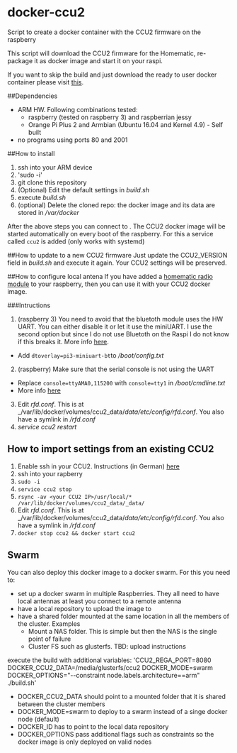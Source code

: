 # docker-ccu2
Script to create a docker container with the CCU2 firmware on the raspberry

This script will download the CCU2 firmware for the Homematic, re-package it as docker image and start it on your raspi.

If you want to skip the build and just download the ready to user docker container please visit [this](https://hub.docker.com/r/angelnu/ccu2/).

##Dependencies

* ARM HW. Following combinations tested:
  * raspberry (tested on raspberry 3) and raspberrian jessy
  * Orange Pi Plus 2 and Armbian (Ubuntu 16.04 and Kernel 4.9) - Self built
* no programs using ports 80 and 2001

##How to install
1. ssh into your ARM device
2. 'sudo -i'
3. git clone this repository
4. (Optional) Edit the default settings in _build.sh_
5. execute _build.sh_
6. (optional) Delete the cloned repo: the docker image and its data are stored in _/var/docker_

After the above steps you can connect to <IP address of your raspberry>. The CCU2 docker image will be started automatically on every boot of the raspberry. For this a service called `ccu2` is added (only works with systemd)

##How to update to a new CCU2 firmware
Just update the CCU2_VERSION field in _build.sh_ and execute it again. Your CCU2 settings will be preserved.

##How to configure local antena
If you have added a [homematic radio module](http://www.elv.de/homematic-funkmodul-fuer-raspberry-pi-bausatz.html) to your raspberry, then you can use it with your CCU2 docker image.

###Intructions
1. (raspberry 3) You need to avoid that the bluetoth module uses the HW UART. You can either disable it or let it use the miniUART. I use the second option but since I do not use Bluetoth on the Raspi I do not know if this breaks it. More info [here](http://raspberrypi.stackexchange.com/questions/45570/how-do-i-make-serial-work-on-the-raspberry-pi3).
  * Add `dtoverlay=pi3-miniuart-bt`to _/boot/config.txt_
2. (raspberry) Make sure that the serial console is not using the UART
  * Replace `console=ttyAMA0,115200` with `console=tty1` in _/boot/cmdline.txt_
  * More info [here](http://raspberrypihobbyist.blogspot.de/2012/08/raspberry-pi-serial-port.html)
3. Edit _rfd.conf_. This is at _/var/lib/docker/volumes/ccu2_data/_data/etc/config/rfd.conf_. You also have a symlink in _<git checkout>/rfd.conf_
4. _service ccu2 restart_

## How to import settings from an existing CCU2
1. Enable ssh in your CCU2. Instructions (in German) [here](https://www.homematic-inside.de/tecbase/homematic/generell/item/zugriff-auf-das-dateisystem-der-ccu-2)
2. ssh into your rapberry
3. `sudo -i`
4. `service ccu2 stop`
5. `rsync -av <your CCU2 IP>/usr/local/*  /var/lib/docker/volumes/ccu2_data/_data/`
6. Edit _rfd.conf_. This is at _/var/lib/docker/volumes/ccu2_data/_data/etc/config/rfd.conf_. You also have a symlink in _<git checkout>/rfd.conf_
8. `docker stop ccu2 && docker start ccu2`

## Swarm
You can also deploy this docker image to a docker swarm. For this you need to:
* set up a docker swarm in multiple Raspberries. They all need to have local antennas at least you connect to a remote antenna
* have a local repository to upload the image to
* have a shared folder mounted at the same location in all the members of the cluster. Examples
  * Mount a NAS folder. This is simple but then the NAS is the single point of failure
  * Cluster FS such as glusterfs. TBD: upload instructions

execute the build with additional variables:
'CCU2_REGA_PORT=8080 DOCKER_CCU2_DATA=/media/glusterfs/ccu2 DOCKER_MODE=swarm DOCKER_OPTIONS="--constraint node.labels.architecture==arm" ./build.sh'

* DOCKER_CCU2_DATA should point to a mounted folder that it is shared between the cluster members
* DOCKER_MODE=swarm to deploy to a swarm instead of a singe docker node (default)
* DOCKER_ID has to point to the local data repository
* DOCKER_OPTIONS pass additional flags such as constraints so the docker image is only deployed on valid nodes
